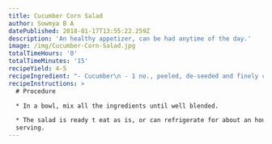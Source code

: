 ```yaml
---
title: Cucumber Corn Salad
author: Sowmya B A
datePublished: 2018-01-17T13:55:22.259Z
description: 'An healthy appetizer, can be had anytime of the day.'
image: /img/Cucumber-Corn-Salad.jpg
totalTimeHours: '0'
totalTimeMinutes: '15'
recipeYield: 4-5
recipeIngredient: "- Cucumber\n - 1 no., peeled, de-seeded and finely chopped\n- Tomato\n - 1 no. medium sized, de-seeded and finely chopped\n- Fresh corn / Frozen corn\n - 1 cup, par-boiled\n- Lime Juice\n - 1 tbsp\n- Black Pepper Corn\n - 8-10 nos.\n- Fresh Basil / Sage / Origano / Mint / Cilantro leaves\n - 8-10 leaves, finely chopped\n- Pink Onion (Optional)\r\n - 1 medium sized, finely chopped\r\n- Paprika Sweet Pepper (Optional)\r\n - 1 no., finely chopped\n- Olive oil (Optional)\n - 1 tbsp\n- Salt\n - As per taste"
recipeInstructions: >
  # Procedure

  * In a bowl, mix all the ingredients until well blended.

  * The salad is ready t eat as is, or can refrigerate for about an hour before
  serving.
---
```


